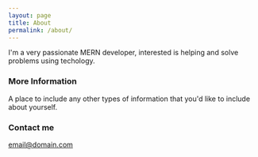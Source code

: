 ```yaml
---
layout: page
title: About
permalink: /about/
---
```


I'm a very passionate MERN developer, interested is helping and solve problems using techology.

### More Information

A place to include any other types of information that you'd like to include about yourself.

### Contact me

[email@domain.com](mailto:juancarlosmillord@gmail.com)
